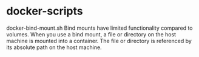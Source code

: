 # docker-scripts

docker-bind-mount.sh
  Bind mounts have limited functionality compared to volumes. When you use a bind mount, a file or directory on the host machine is mounted into a container. The file or directory is referenced by its absolute path on the host machine.
